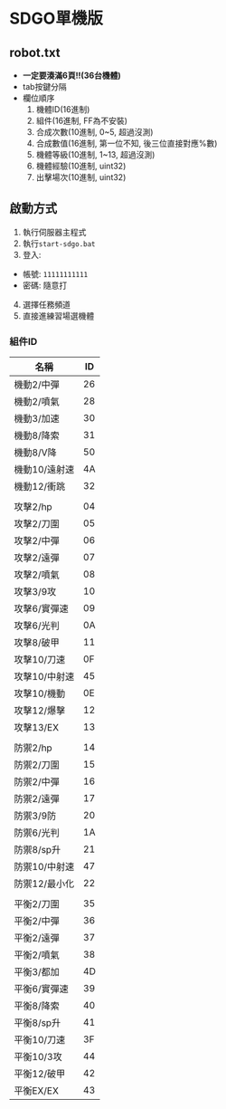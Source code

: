 # SDGO單機版

## robot.txt
* **一定要湊滿6頁!!(36台機體)**
* tab按鍵分隔
* 欄位順序
  1. 機體ID(16進制)
  2. 組件(16進制, FF為不安裝)
  3. 合成次數(10進制, 0~5, 超過沒測)
  4. 合成數值(16進制, 第一位不知, 後三位直接對應%數)
  5. 機體等級(10進制, 1~13, 超過沒測)
  6. 機體經驗(10進制, uint32)
  7. 出擊場次(10進制, uint32)

## 啟動方式
1. 執行伺服器主程式
2. 執行`start-sdgo.bat`
3. 登入:
  * 帳號: `11111111111`
  * 密碼: 隨意打
4. 選擇任務頻道
5. 直接進練習場選機體

### 組件ID
| 名稱 | ID |
|-----------|------|
|機動2/中彈    | 26 |
|機動2/噴氣    | 28 |
|機動3/加速     | 30 |
|機動8/降索    | 31 |
|機動8/V降     | 50 |
|機動10/遠射速   | 4A |
|機動12/衝跳     | 32 |
| | |
|攻擊2/hp        | 04 |
|攻擊2/刀圍      | 05 |
|攻擊2/中彈      | 06 |
|攻擊2/遠彈      | 07 |
|攻擊2/噴氣      | 08 |
|攻擊3/9攻       | 10 |
|攻擊6/實彈速    | 09 |
|攻擊6/光判      | 0A |
|攻擊8/破甲      | 11 |
|攻擊10/刀速     | 0F |
|攻擊10/中射速   | 45 |
|攻擊10/機動     | 0E |
|攻擊12/爆擊     | 12 |
|攻擊13/EX      | 13 |
| | |
|防禦2/hp         | 14 |
|防禦2/刀圍        | 15 |
|防禦2/中彈        | 16 |
|防禦2/遠彈        | 17 |
|防禦3/9防        | 20 |
|防禦6/光判        | 1A |
|防禦8/sp升        | 21 |
|防禦10/中射速      | 47 |
|防禦12/最小化      | 22 |
| | |
|平衡2/刀圍        | 35 |
|平衡2/中彈        | 36 |
|平衡2/遠彈        | 37 |
|平衡2/噴氣        | 38 |
|平衡3/都加         | 4D |
|平衡6/實彈速      | 39 |
|平衡8/降索        | 40 |
|平衡8/sp升        | 41 |
|平衡10/刀速       | 3F |
|平衡10/3攻        | 44 |
|平衡12/破甲       | 42 |
|平衡EX/EX        | 43 |

